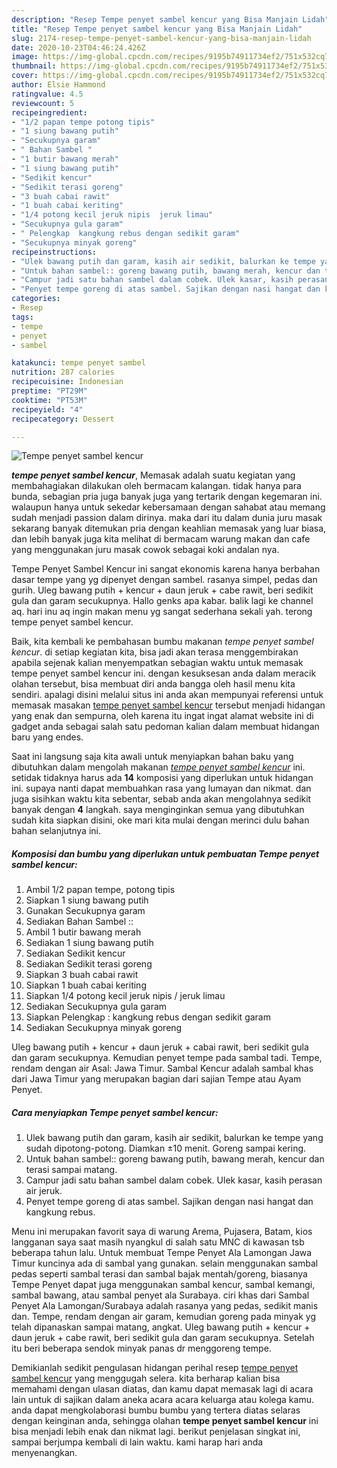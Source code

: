 ```yaml
---
description: "Resep Tempe penyet sambel kencur yang Bisa Manjain Lidah"
title: "Resep Tempe penyet sambel kencur yang Bisa Manjain Lidah"
slug: 2174-resep-tempe-penyet-sambel-kencur-yang-bisa-manjain-lidah
date: 2020-10-23T04:46:24.426Z
image: https://img-global.cpcdn.com/recipes/9195b74911734ef2/751x532cq70/tempe-penyet-sambel-kencur-foto-resep-utama.jpg
thumbnail: https://img-global.cpcdn.com/recipes/9195b74911734ef2/751x532cq70/tempe-penyet-sambel-kencur-foto-resep-utama.jpg
cover: https://img-global.cpcdn.com/recipes/9195b74911734ef2/751x532cq70/tempe-penyet-sambel-kencur-foto-resep-utama.jpg
author: Elsie Hammond
ratingvalue: 4.5
reviewcount: 5
recipeingredient:
- "1/2 papan tempe potong tipis"
- "1 siung bawang putih"
- "Secukupnya garam"
- " Bahan Sambel "
- "1 butir bawang merah"
- "1 siung bawang putih"
- "Sedikit kencur"
- "Sedikit terasi goreng"
- "3 buah cabai rawit"
- "1 buah cabai keriting"
- "1/4 potong kecil jeruk nipis  jeruk limau"
- "Secukupnya gula garam"
- " Pelengkap  kangkung rebus dengan sedikit garam"
- "Secukupnya minyak goreng"
recipeinstructions:
- "Ulek bawang putih dan garam, kasih air sedikit, balurkan ke tempe yang sudah dipotong-potong. Diamkan ±10 menit. Goreng sampai kering."
- "Untuk bahan sambel:: goreng bawang putih, bawang merah, kencur dan terasi sampai matang."
- "Campur jadi satu bahan sambel dalam cobek. Ulek kasar, kasih perasan air jeruk."
- "Penyet tempe goreng di atas sambel. Sajikan dengan nasi hangat dan kangkung rebus."
categories:
- Resep
tags:
- tempe
- penyet
- sambel

katakunci: tempe penyet sambel 
nutrition: 287 calories
recipecuisine: Indonesian
preptime: "PT29M"
cooktime: "PT53M"
recipeyield: "4"
recipecategory: Dessert

---
```



![Tempe penyet sambel kencur](https://img-global.cpcdn.com/recipes/9195b74911734ef2/751x532cq70/tempe-penyet-sambel-kencur-foto-resep-utama.jpg)

<b><i>tempe penyet sambel kencur</i></b>, Memasak adalah suatu kegiatan yang membahagiakan dilakukan oleh bermacam kalangan. tidak hanya para bunda, sebagian pria juga banyak juga yang tertarik dengan kegemaran ini. walaupun hanya untuk sekedar kebersamaan dengan sahabat atau memang sudah menjadi passion dalam dirinya. maka dari itu dalam dunia juru masak sekarang banyak ditemukan pria dengan keahlian memasak yang luar biasa, dan lebih banyak juga kita melihat di bermacam warung makan dan cafe yang menggunakan juru masak cowok sebagai koki andalan nya.

Tempe Penyet Sambel Kencur ini sangat ekonomis karena hanya berbahan dasar tempe yang yg dipenyet dengan sambel. rasanya simpel, pedas dan gurih. Uleg bawang putih + kencur + daun jeruk + cabe rawit, beri sedikit gula dan garam secukupnya. Hallo genks apa kabar. balik lagi ke channel aq. hari inu aq ingin makan menu yg sangat sederhana sekali yah. terong tempe penyet sambel kencur.

Baik, kita kembali ke pembahasan bumbu makanan <i>tempe penyet sambel kencur</i>. di setiap kegiatan kita, bisa jadi akan terasa menggembirakan apabila sejenak kalian menyempatkan sebagian waktu untuk memasak tempe penyet sambel kencur ini. dengan kesuksesan anda dalam meracik olahan tersebut, bisa membuat diri anda bangga oleh hasil menu kita sendiri. apalagi disini melalui situs ini anda akan mempunyai referensi untuk memasak masakan <u>tempe penyet sambel kencur</u> tersebut menjadi hidangan yang enak dan sempurna, oleh karena itu ingat ingat alamat website ini di gadget anda sebagai salah satu pedoman kalian dalam membuat hidangan baru yang endes.


Saat ini langsung saja kita awali untuk menyiapkan bahan baku yang dibutuhkan dalam mengolah makanan <u><i>tempe penyet sambel kencur</i></u> ini. setidak tidaknya harus ada <b>14</b> komposisi yang diperlukan untuk hidangan ini. supaya nanti dapat membuahkan rasa yang lumayan dan nikmat. dan juga sisihkan waktu kita sebentar, sebab anda akan mengolahnya sedikit banyak dengan <b>4</b> langkah. saya menginginkan semua yang dibutuhkan sudah kita siapkan disini, oke mari kita mulai dengan merinci dulu bahan bahan selanjutnya ini.

<!--inarticleads1-->

##### Komposisi dan bumbu yang diperlukan untuk pembuatan Tempe penyet sambel kencur:

1. Ambil 1/2 papan tempe, potong tipis
1. Siapkan 1 siung bawang putih
1. Gunakan Secukupnya garam
1. Sediakan  Bahan Sambel ::
1. Ambil 1 butir bawang merah
1. Sediakan 1 siung bawang putih
1. Sediakan Sedikit kencur
1. Sediakan Sedikit terasi goreng
1. Siapkan 3 buah cabai rawit
1. Siapkan 1 buah cabai keriting
1. Siapkan 1/4 potong kecil jeruk nipis / jeruk limau
1. Sediakan Secukupnya gula garam
1. Siapkan  Pelengkap : kangkung rebus dengan sedikit garam
1. Sediakan Secukupnya minyak goreng


Uleg bawang putih + kencur + daun jeruk + cabai rawit, beri sedikit gula dan garam secukupnya. Kemudian penyet tempe pada sambal tadi. Tempe, rendam dengan air Asal: Jawa Timur. Sambal Kencur adalah sambal khas dari Jawa Timur yang merupakan bagian dari sajian Tempe atau Ayam Penyet. 

<!--inarticleads2-->

##### Cara menyiapkan Tempe penyet sambel kencur:

1. Ulek bawang putih dan garam, kasih air sedikit, balurkan ke tempe yang sudah dipotong-potong. Diamkan ±10 menit. Goreng sampai kering.
1. Untuk bahan sambel:: goreng bawang putih, bawang merah, kencur dan terasi sampai matang.
1. Campur jadi satu bahan sambel dalam cobek. Ulek kasar, kasih perasan air jeruk.
1. Penyet tempe goreng di atas sambel. Sajikan dengan nasi hangat dan kangkung rebus.


Menu ini merupakan favorit saya di warung Arema, Pujasera, Batam, kios langganan saya saat masih nyangkul di salah satu MNC di kawasan tsb beberapa tahun lalu. Untuk membuat Tempe Penyet Ala Lamongan Jawa Timur kuncinya ada di sambal yang gunakan. selain menggunakan sambal pedas seperti sambal terasi dan sambal bajak mentah/goreng, biasanya Tempe Penyet dapat juga menggunakan sambal kencur, sambal kemangi, sambal bawang, atau sambal penyet ala Surabaya. ciri khas dari Sambal Penyet Ala Lamongan/Surabaya adalah rasanya yang pedas, sedikit manis dan. Tempe, rendam dengan air garam, kemudian goreng pada minyak yg telah dipanaskan sampai matang, angkat. Uleg bawang putih + kencur + daun jeruk + cabe rawit, beri sedikit gula dan garam secukupnya. Setelah itu beri beberapa sendok minyak panas dr menggoreng tempe. 

Demikianlah sedikit pengulasan hidangan perihal resep <u>tempe penyet sambel kencur</u> yang menggugah selera. kita berharap kalian bisa memahami dengan ulasan diatas, dan kamu dapat memasak lagi di acara lain untuk di sajikan dalam aneka acara acara keluarga atau kolega kamu. anda dapat mengkolaborasi bumbu bumbu yang tertera diatas selaras dengan keinginan anda, sehingga olahan <b>tempe penyet sambel kencur</b> ini bisa menjadi lebih enak dan nikmat lagi. berikut penjelasan singkat ini, sampai berjumpa kembali di lain waktu. kami harap hari anda menyenangkan.
